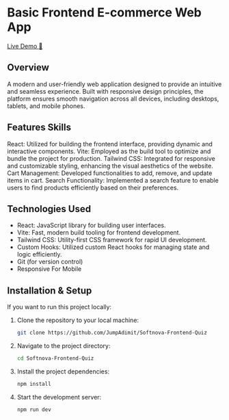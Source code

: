 # Basic Frontend E-commerce Web App  

[Live Demo 🚀](https://jumpadimit-bannaidin-web-app.netlify.app/)

## Overview  
A modern and user-friendly web application designed to provide an intuitive and seamless experience. Built with responsive design principles, the platform ensures smooth navigation across all devices, including desktops, tablets, and mobile phones.  

## Features Skills
React: Utilized for building the frontend interface, providing dynamic and interactive components.
Vite: Employed as the build tool to optimize and bundle the project for production.
Tailwind CSS: Integrated for responsive and customizable styling, enhancing the visual aesthetics of the website.
Cart Management: Developed functionalities to add, remove, and update items in cart.
Search Functionality: Implemented a search feature to enable users to find products efficiently based on their preferences.

## Technologies Used  
- React: JavaScript library for building user interfaces.
- Vite: Fast, modern build tooling for frontend development.
- Tailwind CSS: Utility-first CSS framework for rapid UI development.
- Custom Hooks: Utilized custom React hooks for managing state and logic efficiently.
- Git (for version control)
- Responsive For Mobile

## Installation & Setup  
If you want to run this project locally:  
1. Clone the repository to your local machine:

   ```bash
   git clone https://github.com/JumpAdimit/Softnova-Frontend-Quiz
   ```

2. Navigate to the project directory:

   ```bash
   cd Softnova-Frontend-Quiz
   ```

3. Install the project dependencies:

   ```bash
   npm install
   ```

4. Start the development server:
   ```bash
   npm run dev
   ```
